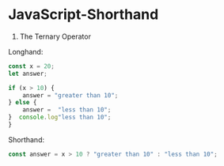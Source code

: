# JavaScript-Shorthand

1. The Ternary Operator 

Longhand:

```javascript
const x = 20;
let answer;

if (x > 10) {
    answer = "greater than 10";
} else {
    answer =  "less than 10";
}  console.log"less than 10";
}
```
Shorthand:

```javascript
const answer = x > 10 ? "greater than 10" : "less than 10";
```

